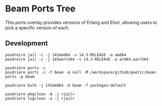 # Beam Ports Tree

This ports overlay provides versions of Erlang and Elixir, allowing users to pick
a specific version of each.

## Development

``` shell
poudreire jail -c -j 143amd64 -v 14.3-RELEASE -a amd64
poudreire jail -c -j 143aarch64 -v 14.3-RELEASE -a arm64.aarch64

poudriere ports -c
poudriere ports -c -f beam -m null -M /workspace/github/goetic/beam-ports -p beam
```

``` shell
poudriere bulk -j 143amd64 -O beam -f packages-default
```

``` shell
poudriere pkgclean -A -j <jail>
poudriere logclean -a -j <jail>
```
